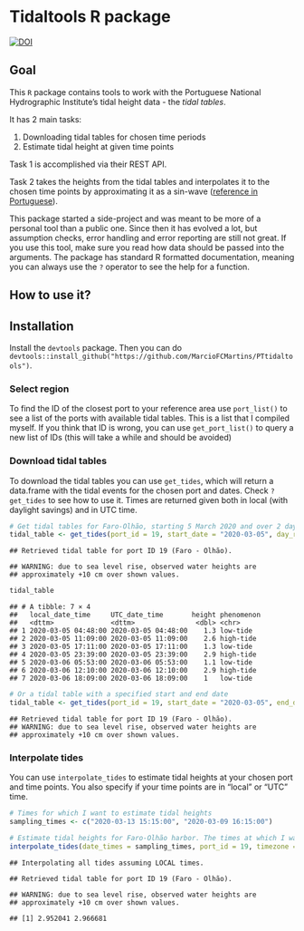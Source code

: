 Tidaltools R package
================

[![DOI](https://zenodo.org/badge/DOI/10.5281/zenodo.4562490.svg)](https://doi.org/10.5281/zenodo.4562490)

## Goal

This `R` package contains tools to work with the Portuguese National
Hydrographic Institute’s tidal height data - the *tidal tables*.

It has 2 main tasks:

1.  Downloading tidal tables for chosen time periods
2.  Estimate tidal height at given time points

Task 1 is accomplished via their REST API.

Task 2 takes the heights from the tidal tables and interpolates it to
the chosen time points by approximating it as a sin-wave ([reference in
Portuguese](https://www.hidrografico.pt/recursos/tabmares/2021/TabelaMares_Capitulo1_Generalidades_2021.pdf)).

This package started a side-project and was meant to be more of a
personal tool than a public one. Since then it has evolved a lot, but
assumption checks, error handling and error reporting are still not
great. If you use this tool, make sure you read how data should be
passed into the arguments. The package has standard R formatted
documentation, meaning you can always use the `?` operator to see the
help for a function.

## How to use it?

## Installation

Install the `devtools` package. Then you can do
`devtools::install_github("https://github.com/MarcioFCMartins/PTtidaltools")`.

### Select region

To find the ID of the closest port to your reference area use
`port_list()` to see a list of the ports with available tidal tables.
This is a list that I compiled myself. If you think that ID is wrong,
you can use `get_port_list()` to query a new list of IDs (this will take
a while and should be avoided)

### Download tidal tables

To download the tidal tables you can use `get_tides`, which will return
a data.frame with the tidal events for the chosen port and dates. Check
`?get_tides` to see how to use it. Times are returned given both in
local (with daylight savings) and in UTC time.

``` r
# Get tidal tables for Faro-Olhão, starting 5 March 2020 and over 2 days
tidal_table <- get_tides(port_id = 19, start_date = "2020-03-05", day_range = 2)
```

    ## Retrieved tidal table for port ID 19 (Faro - Olhão).

    ## WARNING: due to sea level rise, observed water heights are
    ## approximately +10 cm over shown values.

``` r
tidal_table
```

    ## # A tibble: 7 × 4
    ##   local_date_time     UTC_date_time       height phenomenon
    ##   <dttm>              <dttm>               <dbl> <chr>     
    ## 1 2020-03-05 04:48:00 2020-03-05 04:48:00    1.3 low-tide  
    ## 2 2020-03-05 11:09:00 2020-03-05 11:09:00    2.6 high-tide 
    ## 3 2020-03-05 17:11:00 2020-03-05 17:11:00    1.3 low-tide  
    ## 4 2020-03-05 23:39:00 2020-03-05 23:39:00    2.9 high-tide 
    ## 5 2020-03-06 05:53:00 2020-03-06 05:53:00    1.1 low-tide  
    ## 6 2020-03-06 12:10:00 2020-03-06 12:10:00    2.9 high-tide 
    ## 7 2020-03-06 18:09:00 2020-03-06 18:09:00    1   low-tide

``` r
# Or a tidal table with a specified start and end date
tidal_table <- get_tides(port_id = 19, start_date = "2020-03-05", end_date = "2020-03-07")
```

    ## Retrieved tidal table for port ID 19 (Faro - Olhão).
    ## WARNING: due to sea level rise, observed water heights are
    ## approximately +10 cm over shown values.

### Interpolate tides

You can use `interpolate_tides` to estimate tidal heights at your chosen
port and time points. You also specify if your time points are in
“local” or “UTC” time.

``` r
# Times for which I want to estimate tidal heights
sampling_times <- c("2020-03-13 15:15:00", "2020-03-09 16:15:00")

# Estimate tidal heights for Faro-Olhão harbor. The times at which I want to interpolate are in local time
interpolate_tides(date_times = sampling_times, port_id = 19, timezone = "local")
```

    ## Interpolating all tides assuming LOCAL times.

    ## Retrieved tidal table for port ID 19 (Faro - Olhão).

    ## WARNING: due to sea level rise, observed water heights are
    ## approximately +10 cm over shown values.

    ## [1] 2.952041 2.966681
